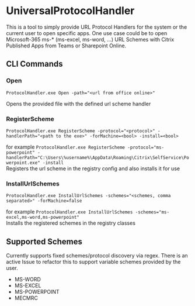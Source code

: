 # UniversalProtocolHandler

This is a tool to simply provide URL Protocol Handlers for the system or the current user to open specific apps.
One use case could be to open Microsoft-365 ms-* (ms-excel, ms-word, ...) URL Schemes with Citrix Published Apps from Teams or Sharepoint Online.

## CLI Commands

### Open

```ProtocolHandler.exe Open -path="<url from office online>"```
  
Opens the provided file with the defined url scheme handler
  
### RegisterScheme

```ProtocolHandler.exe RegisterScheme -protocol="<protocol>" -handlerPath="<path to the exe>" -forMachine=<bool> -install=<bool>```

for example ```ProtocolHandler.exe RegisterScheme -protocol="ms-powerpoint" -handlerPath="C:\Users\%username%\AppData\Roaming\Citrix\SelfService\Powerpoint.exe" -install```  
Registers the url scheme in the registry config and also installs it for use

### InstallUrlSchemes

```ProtocolHandler.exe InstallUrlSchemes -schemes="<schemes, comma separated>" -forMachine=false```

for example ```ProtocolHandler.exe InstallUrlSchemes -schemes="ms-excel,ms-word,ms-powerpoint"```  
Installs the registered schemes in the registry classes

## Supported Schemes

Currently supports fixed schemes/protocol discovery via regex. There is an active Issue to refactor this to support variable schemes provided by the user.

* MS-WORD
* MS-EXCEL
* MS-POWERPOINT
* MECMRC
